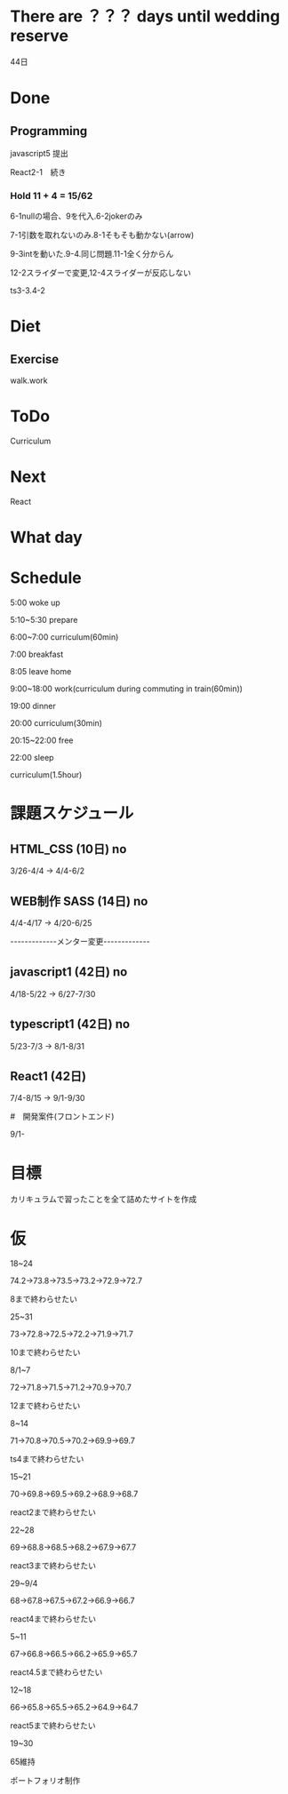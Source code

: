 # There are ？？？ days until wedding reserve

44日

# Done

## Programming

javascript5 提出

React2-1　続き

### Hold 11 + 4 = 15/62

6-1nullの場合、9を代入.6-2jokerのみ

7-1引数を取れないのみ.8-1そもそも動かない(arrow)

9-3intを動いた.9-4.同じ問題.11-1全く分からん

12-2スライダーで変更,12-4スライダーが反応しない

ts3-3.4-2

# Diet

## Exercise 

walk.work

# ToDo

Curriculum

# Next

React

# What day

# Schedule

5:00 woke up

5:10~5:30 prepare

6:00~7:00 curriculum(60min)

7:00 breakfast

8:05 leave home

9:00~18:00 work(curriculum during commuting in train(60min))

19:00 dinner

20:00 curriculum(30min)

20:15~22:00 free

22:00 sleep

curriculum(1.5hour)

# 課題スケジュール

## HTML_CSS  (10日) no

3/26-4/4 → 4/4-6/2

## WEB制作 SASS  (14日) no

4/4-4/17 → 4/20-6/25

-------------メンター変更-------------

## javascript1  (42日) no

4/18-5/22 → 6/27-7/30

## typescript1  (42日) no

5/23-7/3 → 8/1-8/31

## React1  (42日)

7/4-8/15 → 9/1-9/30

#　開発案件(フロントエンド)

9/1-

# 目標

カリキュラムで習ったことを全て詰めたサイトを作成

# 仮

18~24

74.2→73.8→73.5→73.2→72.9→72.7

8まで終わらせたい

25~31

73→72.8→72.5→72.2→71.9→71.7

10まで終わらせたい

8/1~7

72→71.8→71.5→71.2→70.9→70.7

12まで終わらせたい

8~14

71→70.8→70.5→70.2→69.9→69.7

ts4まで終わらせたい

15~21

70→69.8→69.5→69.2→68.9→68.7

react2まで終わらせたい

22~28

69→68.8→68.5→68.2→67.9→67.7

react3まで終わらせたい

29~9/4

68→67.8→67.5→67.2→66.9→66.7

react4まで終わらせたい

5~11

67→66.8→66.5→66.2→65.9→65.7

react4.5まで終わらせたい

12~18

66→65.8→65.5→65.2→64.9→64.7

react5まで終わらせたい

19~30

65維持

ポートフォリオ制作
